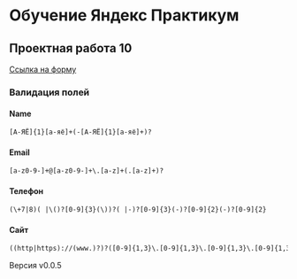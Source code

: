 # Обучение Яндекс Практикум

## Проектная работа 10 

[Ссылка на форму](https://qwelp.github.io/sprint-10-homework.github.io/)

### Валидация полей

#### Name
```html
[А-ЯЁ]{1}[а-яё]+(-[А-ЯЁ]{1}[а-яё]+)?
```

#### Email
```html
[a-z0-9-]+@[a-z0-9-]+\.[a-z]+(.[a-z]+)?
```

#### Телефон
```html
(\+7|8)( |\()?[0-9]{3}(\))?( |-)?[0-9]{3}(-)?[0-9]{2}(-)?[0-9]{2}
```

#### Сайт
```html
((http|https)://(www.)?)?([0-9]{1,3}\.[0-9]{1,3}\.[0-9]{1,3}\.[0-9]{1,3}|[a-z0-9-]+\.[a-z]+[a-z/]+?)(:[0-9]{2,5})?/?#?
```

Версия v0.0.5